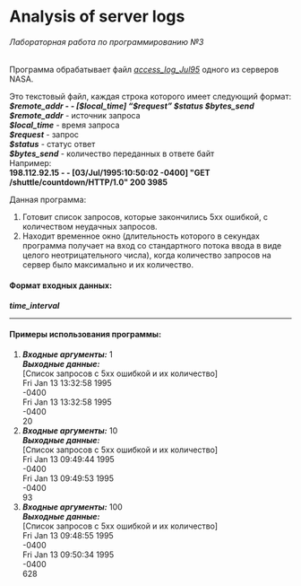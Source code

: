 # Analysis of server logs
###### Лабораторная работа по программированию №3

Программа обрабатывает файл [_access_log_Jul95_](https://drive.google.com/file/d/1jjzMocc0Rn9TqkK_51Oo93Fy78KYnm2i/view) одного из серверов NASA.  

Это текстовый файл, каждая строка которого имеет следующий формат:  
___\$remote_addr - - [\$local_time] “\$request” \$status \$bytes_send___  
___\$remote_addr___ - источник запроса  
___\$local_time___ - время запроса  
___\$request___ - запрос  
___\$status___ - статус ответ  
___\$bytes_send___ - количество переданных в ответе байт  
Например:  
__198.112.92.15 - - [03/Jul/1995:10:50:02 -0400] "GET /shuttle/countdown/HTTP/1.0" 200 3985__  

Данная программа:  
1. Готовит список запросов, которые закончились 5xx ошибкой, с количеством неудачных запросов.
2. Находит временное окно (длительность которого в секундах программа получает на вход со стандартного потока ввода в виде целого неотрицательного числа), когда количество запросов на сервер было максимально и их количество.  

#### Формат входных данных:
___time_interval___

---
#### Примеры использования программы:
1. ___Входные аргументы:___ 1  
___Выходные данные:___  
[Список запросов с 5xx ошибкой и их количество]  
Fri Jan 13 13:32:58 1995  
 -0400  
Fri Jan 13 13:32:58 1995  
 -0400  
20  
2. ___Входные аргументы:___ 10  
___Выходные данные:___  
[Список запросов с 5xx ошибкой и их количество]  
Fri Jan 13 09:49:44 1995  
 -0400  
Fri Jan 13 09:49:53 1995  
 -0400  
93  
1. ___Входные аргументы:___ 100  
___Выходные данные:___  
[Список запросов с 5xx ошибкой и их количество]  
Fri Jan 13 09:48:55 1995  
 -0400  
Fri Jan 13 09:50:34 1995  
 -0400  
628